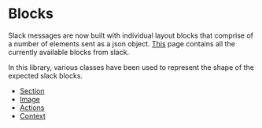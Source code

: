 # Blocks

Slack messages are now built with individual layout blocks that comprise of a number of elements sent as a json object. [This](https://api.slack.com/reference/messaging/blocks) page contains all the currently available blocks from slack.

In this library, various classes have been used to represent the shape of the expected slack blocks.

- [Section](https://github.com/IyiKuyoro/slack-block-msg-kit/blob/master/Docs/Blocks/SectionBlock.md)
- [Image](https://github.com/IyiKuyoro/slack-block-msg-kit/blob/master/Docs/Blocks/ImageBlock.md)
- [Actions](https://github.com/IyiKuyoro/slack-block-msg-kit/blob/master/Docs/Blocks/ActionsBlock.md)
- [Context](https://github.com/IyiKuyoro/slack-block-msg-kit/blob/master/Docs/Blocks/ContextBlock.md)
